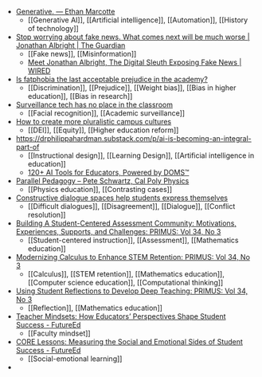 - [Generative. — Ethan Marcotte](https://ethanmarcotte.com/wrote/generative/)
	- [[Generative AI]], [[Artificial intelligence]], [[Automation]], [[History of technology]]
- [Stop worrying about fake news. What comes next will be much worse | Jonathan Albright | The Guardian](https://www.theguardian.com/commentisfree/2016/dec/09/fake-news-technology-filters)
	- [[Fake news]], [[Misinformation]]
	- [Meet Jonathan Albright, The Digital Sleuth Exposing Fake News | WIRED](https://www.wired.com/story/shadow-politics-meet-the-digital-sleuth-exposing-fake-news/)
- [Is fatphobia the last acceptable prejudice in the academy?](https://www.insidehighered.com/news/global/2024/03/01/fatphobia-last-acceptable-prejudice-academy?mc_cid=cb023dba22)
	- [[Discrimination]], [[Prejudice]], [[Weight bias]], [[Bias in higher education]], [[Bias in research]]
- [Surveillance tech has no place in the classroom](https://www.insidehighered.com/opinion/blogs/just-visiting/2024/02/29/surveillance-tech-has-no-place-classroom?mc_cid=cb023dba22)
	- [[Facial recognition]], [[Academic surveillance]]
- [How to create more pluralistic campus cultures](https://www.insidehighered.com/opinion/blogs/higher-ed-gamma/2024/03/01/how-create-more-pluralistic-campus-cultures?mc_cid=cb023dba22)
	- [[DEI]], [[Equity]], [[Higher education reform]]
- https://drphilippahardman.substack.com/p/ai-is-becoming-an-integral-part-of
	- [[Instructional design]], [[Learning Design]], [[Artificial intelligence in education]]
	- [120+ AI Tools for Educators, Powered by DOMS™️](https://drphilh.gumroad.com/l/evotii)
- [Parallel Pedagogy – Pete Schwartz, Cal Poly Physics](http://sharedcurriculum.peteschwartz.net/parallel-pedagogy/)
	- [[Physics education]], [[Contrasting cases]]
- [Constructive dialogue spaces help students express themselves](https://www.insidehighered.com/news/student-success/academic-life/2024/03/01/constructive-dialogue-spaces-help-students-express?mc_cid=e6cfc63499)
	- [[Difficult dialogues]], [[Disagreement]], [[Dialogue]], [[Conflict resolution]]
- [Building A Student-Centered Assessment Community: Motivations, Experiences, Supports, and Challenges: PRIMUS: Vol 34, No 3](https://www.tandfonline.com/doi/abs/10.1080/10511970.2023.2265358)
	- [[Student-centered instruction]], [[Assessment]], [[Mathematics education]]
- [Modernizing Calculus to Enhance STEM Retention: PRIMUS: Vol 34, No 3](https://www.tandfonline.com/doi/abs/10.1080/10511970.2023.2300833)
	- [[Calculus]], [[STEM retention]], [[Mathematics education]], [[Computer science education]], [[Computational thinking]]
- [Using Student Reflections to Develop Deep Teaching: PRIMUS: Vol 34, No 3](https://www.tandfonline.com/doi/abs/10.1080/10511970.2024.2303648)
	- [[Reflection]], [[Mathematics education]]
- [Teacher Mindsets: How Educators’ Perspectives Shape Student Success - FutureEd](https://www.future-ed.org/teacher-mindsets-how-educators-perspectives-shape-student-success/)
	- [[Faculty mindset]]
- [CORE Lessons: Measuring the Social and Emotional Sides of Student Success - FutureEd](https://www.future-ed.org/core-lessons-measuring-the-social-and-emotional-dimensions-of-student-success/)
	- [[Social-emotional learning]]
-